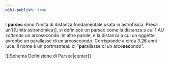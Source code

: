 ```yaml
---
wiki-publish: true
---
```

I **parsec** sono l'unità di distanza fondamentale usata in astrofisica. Presa un'[[Unità astronomica]], si definisce un parsec come la distanza a cui 1 AU *sottende* un arcosecondo. In altre parole, è la distanza a cui un oggetto avrebbe un parallasse di un arcosecondo. Corrisponde a circa 3.26 anni luce. Il nome è un portmanteau di "**par**allasse di un arco**sec**ondo".

![[Schema Definizione di Parsec|center]]
